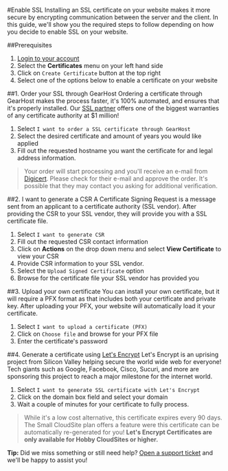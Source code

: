 #Enable SSL
Installing an SSL certificate on your website makes it more secure by encrypting communication between the server and the client. In this guide, we'll show you the required steps to follow depending on how you decide to enable SSL on your website. 


##Prerequisites

1. [Login to your account](https://my.gearhost.com)
2. Select the **Certificates** menu on your left hand side
3. Click on `Create Certificate` button at the top right
4. Select one of the options below to enable a certificate on your website

##1. Order your SSL through GearHost
Ordering a certificate through GearHost makes the process faster, it's 100% automated, and ensures that it's properly installed. Our [SSL partner](https://www.digicert.com/welcome/why-choose-digicert.htm) offers one of the biggest warranties of any certificate authority at $1 million!

1. Select `I want to order a SSL certificate through GearHost`
2. Select the desired certificate and amount of years you would like applied
3. Fill out the requested hostname you want the certificate for and legal address information.

>Your order will start processing and you'll receive an e-mail from [Digicert](https://www.digicert.com/about-digicert.htm). Please check for their e-mail and approve the order. It's possible that they may contact you asking for additional verification.

##2. I want to generate a CSR
A Certificate Signing Request is a message sent from an applicant to a certificate authority (SSL vendor). After providing the CSR to your SSL vendor, they will provide you with a SSL certificate file.

1. Select `I want to generate CSR`
2. Fill out the requested CSR contact information 
3. Click on **Actions** on the drop down menu and select **View Certificate** to view your CSR
4. Provide CSR information to your SSL vendor.
5. Select the `Upload Signed Certificate` option
6. Browse for the certificate file your SSL vendor has provided you
 

##3. Upload your own certificate 
You can install your own certificate, but it will require a PFX format as that includes both your certificate and private key. After uploading your PFX, your website will automatically load it your certificate.

1. Select `I want to upload a certificate (PFX)`
2. Click on `Choose file` and browse for your PFX file
3. Enter the certificate's password 


##4. Generate a certificate using [Let's Encrypt](https://letsencrypt.org/about/)
Let's Encrypt is an uprising project from Silicon Valley helping secure the world wide web for everyone! Tech giants such as Google, Facebook, Cisco, Sucuri, and more are sponsoring this project to reach a major milestone for the internet world.

1. Select `I want to generate SSL certificate with Let's Encrypt`
2. Click on the domain box field and select your domain
3. Wait a couple of minutes for your certificate to fully process.

> While it's a low cost alternative, this certificate expires every 90 days. The Small CloudSite plan offers a feature were this certificate can be automatically re-generated for you! **Let's Encrypt Certificates are only available for Hobby CloudSites or higher.**

**Tip:** Did we miss something or still need help? [Open a support ticket](https://www.gearhost.com/documentation/how-to-open-a-support-ticket) and we'll be happy to assist you!